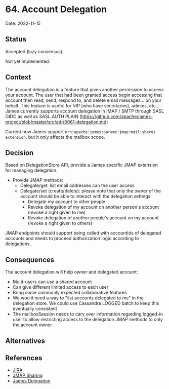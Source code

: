 # 64. Account Delegation

Date: 2022-11-15

## Status

Accepted (lazy consensus).

Not yet implemented.

## Context

The account delegation is a feature that gives another permission to access your account.
The user that had been granted access begin accessing that account then read, send, respond to, and delete email messages... on your behalf.
This feature is useful for VIP (who have secretaries), admins, etc...
James currently supports account delegation in IMAP / SMTP through SASL OIDC as well as SASL AUTH PLAIN (https://github.com/apache/james-project/blob/master/src/adr/0061-delegation.md)

Current now James support `urn:apache:james:params:jmap:mail:shares extension`, but it only affects the mailbox scope.

## Decision

Based on DelegationStore API, provide a James specific JMAP extension for managing delegation.

- Provide JMAP methods:
  - Delegate/get: list email addresses can the user access
  - Delegate/set (create/delete): please note that only the owner of the account should be able to interact with the delegation settings
    + Delegate my account to other people
    + Revoke delegation of my account on another person's account (revoke a right given to me)
    + Revoke delegation of another people's account on my account (revoke a right given to others)

JMAP endpoints should support being called with accountIds of delegated accounts and needs to proceed authorization logic according to delegations.

## Consequences
The account delegation will help owner and delegated account:

- Multi-users can use a shared account
- Can give different limited access to each user
- Bring some commonly expected collaborative features
- We would need a way to "list accounts delegated to me" in the delegation store. We could use Cassandra LOGGED batch to keep this eventually consistent
- The mailboxSession needs to cary over information regarding logged-in user to allow restricting access to the delegation JMAP methods to only the account owner.

## Alternatives

## References

- [JIRA](https://issues.apache.org/jira/browse/JAMES-xxx)
- [JMAP Sharing](https://datatracker.ietf.org/doc/draft-ietf-jmap-sharing/)
- [James Delegation](https://github.com/apache/james-project/blob/master/src/adr/0061-delegation.md)